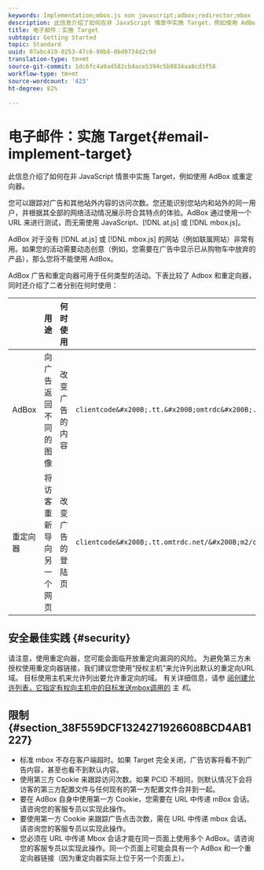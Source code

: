 ```yaml
---
keywords: Implementation;mbox.js non javascript;adbox;redirector;mbox
description: 此信息介绍了如何在非 JavaScript 情景中实施 Target，例如使用 AdBox 或重定向器。
title: 电子邮件：实施 Target
subtopic: Getting Started
topic: Standard
uuid: 07abc419-0253-47c6-80b8-0bd0734d2c9d
translation-type: tm+mt
source-git-commit: 1dc6fc4a9ad582cb4ace5394c5b9834aa8cd3f58
workflow-type: tm+mt
source-wordcount: '423'
ht-degree: 82%

---
```



# 电子邮件：实施 Target{#email-implement-target}

此信息介绍了如何在非 JavaScript 情景中实施 Target，例如使用 AdBox 或重定向器。

您可以跟踪对广告和其他站外内容的访问次数。您还能识别您站内和站外的同一用户，并根据其全部的网络活动情况展示符合其特点的体验。AdBox 通过使用一个 URL 来进行测试，而无需使用 JavaScript、[!DNL at.js] 或 [!DNL mbox.js]。

AdBox 对于没有 [!DNL at.js] 或 [!DNL mbox.js] 的网站（例如联属网站）非常有用。如果您的活动需要动态创意（例如，您需要在广告中显示已从购物车中放弃的产品），那么您将不能使用 AdBox。

AdBox 广告和重定向器可用于任何类型的活动。下表比较了 Adbox 和重定向器，同时还介绍了二者分别在何时使用：

|  | 用途 | 何时使用 | URL 结构 | 选件类型 | 选件内容 |
|--- |--- |--- |--- |--- |--- |
| AdBox | 向广告返回不同的图像 | 改变广告的内容 | `clientcode&#x200B;.tt.&#x200B;omtrdc&#x200B;.net/&#x200B;m2&#x200B;/&#x200B;clientcode/ubox/&#x200B;image?` | 重定向选件 | 图像 URL |
| 重定向器 | 将访客重新导向另一个网页 | 改变广告的登陆页 | `clientcode&#x200B;.tt.omtrdc.net/&#x200B;m2/clientcode&#x200B;/ubox/page?` | 重定向选件 | 页面 URL |

## 安全最佳实践 {#security}

请注意，使用重定向器，您可能会面临开放重定向漏洞的风险。 为避免第三方未授权使用重定向器链接，我们建议您使用“授权主机”来允许列出默认的重定向URL域。 目标使用主机来允许列出要允许重定向的域。 有关详细信息，请参 [阅创建允许列表，它指定有权向主机中的目标发送mbox调用的](/help/administrating-target/hosts.md#allowlist) 主 *机*。

## 限制 {#section_38F559DCF1324271926608BCD4AB1227}

* 标准 mbox 不存在客户端超时。如果 Target 完全关闭，广告访客将看不到广告内容，甚至也看不到默认内容。
* 使用第三方 Cookie 来跟踪访问次数。如果 PCID 不相同，则默认情况下会将访客的第三方配置文件与任何现有的第一方配置文件合并到一起。
* 要在 AdBox 自身中使用第一方 Cookie，您需要在 URL 中传递 mBox 会话。请咨询您的客服专员以实现此操作。
* 要使用第一方 Cookie 来跟踪广告点击次数，需在 URL 中传递 mbox 会话。请咨询您的客服专员以实现此操作。
* 您必须在 URL 中传递 Mbox 会话才能在同一页面上使用多个 AdBox。请咨询您的客服专员以实现此操作。同一个页面上可能会具有一个 AdBox 和一个重定向器链接（因为重定向器实际上位于另一个页面上）。